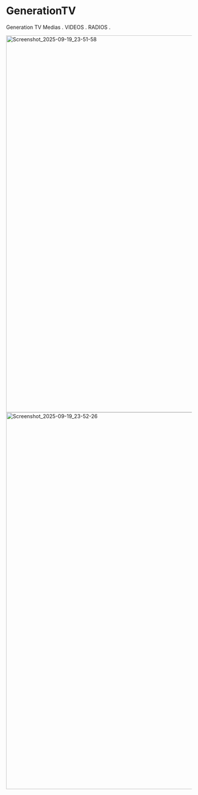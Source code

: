 # GenerationTV
Generation TV Medias . VIDEOS . RADIOS .

<img width="1280" height="1024" alt="Screenshot_2025-09-19_23-51-58" src="https://github.com/user-attachments/assets/ddf76043-7ad7-42b5-aade-9672ba5a2b4d" />

<img width="1280" height="1024" alt="Screenshot_2025-09-19_23-52-26" src="https://github.com/user-attachments/assets/44da248c-c4bb-4666-ae4d-a659a2aa90ea" />
